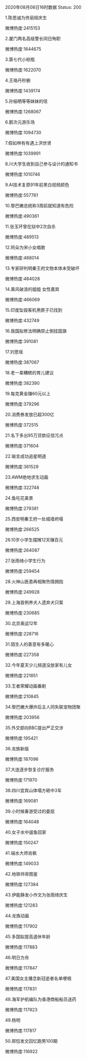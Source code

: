 2020年08月08日16时数据
Status: 200

1.陈思诚为佟丽娅庆生

微博热度:2415153

2.厦门两名高级警长同日殉职

微博热度:1644675

3.第七代小棕瓶

微博热度:1622070

4.王珞丹秒删

微博热度:1439174

5.孙俪晒等等妹妹的信

微博热度:1268067

6.鹅次元游乐场

微博热度:1094730

7.假如林有有遇上洪世贤

微博热度:1039991

8.川大学生收到自己参与设计的通知书

微博热度:1010746

9.AI技术复原91年前黑白视频颜色

微博热度:557761

10.黎巴嫩总统称3周前就知道有危险

微博热度:490361

11.张玉环曾在狱中2次自杀

微博热度:489513

12.阿朵为宋小女唱歌

微博热度:488014

13.专家研判明秦王府文物本体未受破坏

微博热度:484028

14.乘风破浪的姐姐 女性嘉宾

微博热度:466069

15.印度坠毁客机黑匣子已找到

微博热度:432749

16.我国拟修法明确禁止倒挂国旗

微博热度:391081

17.刘思瑶

微博热度:387067

18.老一辈糟糕的育儿建议

微博热度:382390

19.每克黄金赚60元以上

微博热度:379296

20.消费券发放已超300亿

微博热度:372515

21.名下多出95万贷款征信污点

微博热度:371604

22.喻言成功追星明道

微博热度:361529

23.AWM绝地求生动画

微博热度:322748

24.鱼吃花美景

微博热度:279381

25.西安明秦王府一处城墙坍塌

微博热度:266525

26.10岁小学生摆摊12天赚百元

微博热度:264087

27.张雨绮小学生行为

微博热度:259454

28.火神山医患再相聚热情拥抱

微博热度:249928

29.上海首例养犬人遗弃犬只案

微博热度:230685

30.北京奥运12年

微博热度:228716

31.陌生人的善意有多暖心

微博热度:227358

32.今年夏天少儿频道没放家有儿女

微博热度:221851

33.王者荣耀动画番剧

微博热度:210845

34.黎巴嫩大爆炸后主人同失联宠物团聚

微博热度:203956

35.外交部向BBC提出严正交涉

微博热度:195421

36.龙族新版

微博热度:187096

37.大连逐步恢复诊疗服务

微博热度:171970

38.四川宜宾山体塌方砸中3车

微博热度:169081

39.小时候春游受过的委屈

微博热度:164048

40.女子水中遛鱼回家

微博热度:150247

41.端水大师肖枫

微博热度:149033

42.地铁帅哥图鉴

微博热度:127384

43.伊能静发小作文为张雨绮庆生

微博热度:121283

44.龙族动画

微博热度:117902

45.多国拟提高退休年龄

微博热度:117883

46.明日方舟

微博热度:117847

47.美国女主播念新冠逝者名单哽咽

微博热度:117831

48.海军护航编队为香港商船船员送药

微博热度:117823

49.杨明

微博热度:117817

50.郑恺发文回忆跑男100期

微博热度:116922

